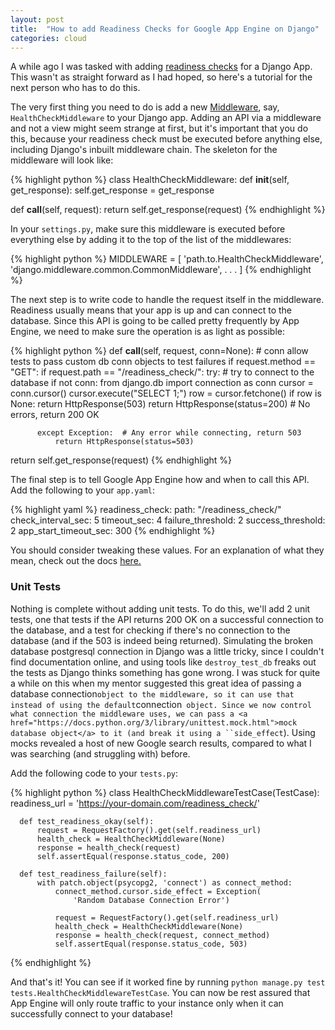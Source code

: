 ```yaml
---
layout: post
title:  "How to add Readiness Checks for Google App Engine on Django"
categories: cloud
---
```

A while ago I was tasked with adding <a href="https://cloud.google.com/appengine/docs/flexible/custom-runtimes/configuring-your-app-with-app-yaml#readiness_checks">readiness checks</a> for a Django App. This wasn't as straight forward as I had hoped, so here's a tutorial for the next person who has to do this.

The very first thing you need to do is add a new <a href="https://docs.djangoproject.com/en/3.0/topics/http/middleware/">Middleware</a>, say, `HealthCheckMiddleware` to your Django app. Adding an API via a middleware and not a view might seem strange at first, but it's important that you do this, because your readiness check must be executed before anything else, including Django's inbuilt middleware chain. The skeleton for the middleware will look like:

{% highlight python %}
class HealthCheckMiddleware:
  def __init__(self, get_response):
      self.get_response = get_response

  def __call__(self, request):
      return self.get_response(request)
{% endhighlight %}

In your <code>settings.py</code>, make sure this middleware is executed before everything else by adding it to the top of the list of the middlewares:

{% highlight python %}
MIDDLEWARE = [
  'path.to.HealthCheckMiddleware',
  'django.middleware.common.CommonMiddleware',
    .
    .
    .
  ]
{% endhighlight %}

The next step is to write code to handle the request itself in the middleware. Readiness usually means that your app is up and can connect to the database. Since this API is going to be called pretty frequently by App Engine, we need to make sure the operation is as light as possible:

{% highlight python %}
def __call__(self, request, conn=None):  # conn allow tests to pass custom db conn objects to test failures
  if request.method == "GET":
      if request.path == "/readiness_check/":
          try:  # try to connect to the database
              if not conn:
                  from django.db import connection as conn
              cursor = conn.cursor()
              cursor.execute("SELECT 1;")
              row = cursor.fetchone()
              if row is None:
                  return HttpResponse(503)
              return HttpResponse(status=200)  # No errors, return 200 OK

          except Exception:  # Any error while connecting, return 503
              return HttpResponse(status=503)

return self.get_response(request)
{% endhighlight %}

The final step is to tell Google App Engine how and when to call this API. Add the following to your `app.yaml`:

{% highlight yaml %}
readiness_check:
path: "/readiness_check/"
check_interval_sec: 5
timeout_sec: 4
failure_threshold: 2
success_threshold: 2
app_start_timeout_sec: 300
{% endhighlight %}

You should consider tweaking these values. For an explanation of what they mean, check out the docs <a href="https://cloud.google.com/appengine/docs/flexible/custom-runtimes/configuring-your-app-with-app-yaml#readiness_checks">here.</a>

### Unit Tests
Nothing is complete without adding unit tests. To do this, we'll add 2 unit tests, one that tests if the API returns 200 OK on a successful connection to the database, and a test for checking if there's no connection to the database (and if the 503 is indeed being returned). Simulating the broken database postgresql connection in Django was a little tricky, since I couldn't find documentation online, and using tools like `destroy_test_db` freaks out the tests as Django thinks something has gone wrong. I was stuck for quite a while on this when my mentor suggested this great idea of passing a database connection` object to the middleware, so it can use that instead of using the default `connection` object. Since we now control what connection the middleware uses, we can pass a <a href="https://docs.python.org/3/library/unittest.mock.html">mock database object</a> to it (and break it using a ``side_effect`). Using mocks revealed a host of new Google search results, compared to what I was searching (and struggling with) before.

Add the following code to your `tests.py`:

{% highlight python %}
  class HealthCheckMiddlewareTestCase(TestCase):
      readiness_url = 'https://your-domain.com/readiness_check/'

      def test_readiness_okay(self):
          request = RequestFactory().get(self.readiness_url)
          health_check = HealthCheckMiddleware(None)
          response = health_check(request)
          self.assertEqual(response.status_code, 200)

      def test_readiness_failure(self):
          with patch.object(psycopg2, 'connect') as connect_method:
              connect_method.cursor.side_effect = Exception(
                  'Random Database Connection Error')

              request = RequestFactory().get(self.readiness_url)
              health_check = HealthCheckMiddleware(None)
              response = health_check(request, connect_method)
              self.assertEqual(response.status_code, 503)
{% endhighlight %}

And that's it! You can see if it worked fine by running `python manage.py test tests.HealthCheckMiddlewareTestCase`. You can now be rest assured that App Engine will only route traffic to your instance only when it can successfully connect to your database!
